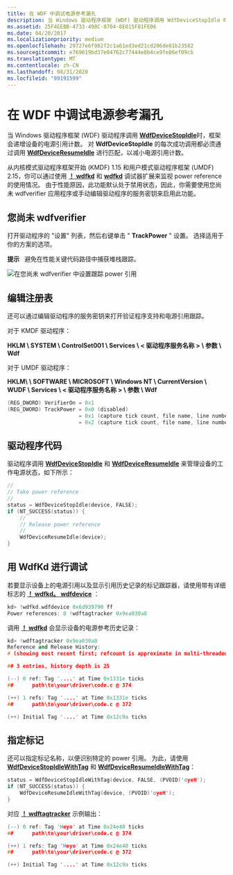 ```yaml
---
title: 在 WDF 中调试电源参考漏孔
description: 当 Windows 驱动程序框架 (WDF) 驱动程序调用 WdfDeviceStopIdle 时，框架会递增设备的电源引用计数。
ms.assetid: 25F4EEBB-4733-498C-8704-8E015F81FE06
ms.date: 04/20/2017
ms.localizationpriority: medium
ms.openlocfilehash: 29727e6f982f2c1a61ed3ed21cd206de81b23582
ms.sourcegitcommit: e769619bd37e04762c77444e8b4ce9fe86ef09cb
ms.translationtype: MT
ms.contentlocale: zh-CN
ms.lasthandoff: 08/31/2020
ms.locfileid: "89191599"
---
```

# <a name="debugging-power-reference-leaks-in-wdf"></a>在 WDF 中调试电源参考漏孔


当 Windows 驱动程序框架 (WDF) 驱动程序调用 [**WdfDeviceStopIdle**](/windows-hardware/drivers/ddi/wdfdevice/nf-wdfdevice-wdfdevicestopidle)时，框架会递增设备的电源引用计数。 对 **WdfDeviceStopIdle** 的每次成功调用都必须通过调用 [**WdfDeviceResumeIdle**](/windows-hardware/drivers/ddi/wdfdevice/nf-wdfdevice-wdfdeviceresumeidle) 进行匹配，以减小电源引用计数。

从内核模式驱动程序框架开始 (KMDF) 1.15 和用户模式驱动程序框架 (UMDF) 2.15，你可以通过使用 [**！ wdfkd**](../debugger/-wdfkd-wdfdevice.md) 和 [**wdfkd**](../debugger/-wdfkd-wdftagtracker.md) 调试器扩展来监视 power reference 的使用情况。 由于性能原因，此功能默认处于禁用状态，因此，你需要使用您尚未 wdfverifier 应用程序或手动编辑驱动程序的服务密钥来启用此功能。

## <a name="wdfverifier"></a>您尚未 wdfverifier


打开驱动程序的 "设置" 列表，然后右键单击 " **TrackPower** " 设置。 选择适用于你的方案的选项。

**提示**   避免在性能关键代码路径中捕获堆栈跟踪。

 

![在您尚未 wdfverifier 中设置跟踪 power 引用](images/wdfverifier--track-power-references-on.png)

## <a name="editing-the-registry"></a>编辑注册表


还可以通过编辑驱动程序的服务密钥来打开验证程序支持和电源引用跟踪。

对于 KMDF 驱动程序：

**HKLM \\ SYSTEM \\ ControlSet001 \\ Services \\ &lt; 驱动程序服务名称 &gt; \\ 参数 \\ Wdf**

对于 UMDF 驱动程序：

**HKLM\ \\ SOFTWARE \\ MICROSOFT \\ Windows NT \\ CurrentVersion \\ WUDF \\ Services \\ &lt; 驱动程序服务名称 &gt; \\ 参数 \\ Wdf**

```cpp
(REG_DWORD) VerifierOn = 0x1
(REG_DWORD) TrackPower = 0x0 (disabled)
                       = 0x1 (capture tick count, file name, line number)
                       = 0x2 (capture tick count, file name, line number, and stack traces)
```

## <a name="driver-code"></a>驱动程序代码


驱动程序调用 [**WdfDeviceStopIdle**](/windows-hardware/drivers/ddi/wdfdevice/nf-wdfdevice-wdfdevicestopidle) 和 [**WdfDeviceResumeIdle**](/windows-hardware/drivers/ddi/wdfdevice/nf-wdfdevice-wdfdeviceresumeidle) 来管理设备的工作电源状态，如下所示：

```cpp
//
// Take power reference
//
status = WdfDeviceStopIdle(device, FALSE);
if (NT_SUCCESS(status)) {
    //
    // Release power reference
    //
    WdfDeviceResumeIdle(device);
}
```

## <a name="debugging-with-wdfkd"></a>用 WdfKd 进行调试


若要显示设备上的电源引用以及显示引用历史记录的标记跟踪器，请使用带有详细标志的 [**！ wdfkd。 wdfdevice**](../debugger/-wdfkd-wdfdevice.md) ：

```cpp
kd> !wdfkd.wdfdevice 0x6d939790 ff
Power references: 0 !wdftagtracker 0x9ea030a8
```

调用 [**！ wdfkd**](../debugger/-wdfkd-wdftagtracker.md) 会显示设备的电源参考历史记录：

```cpp
kd> !wdftagtracker 0x9ea030a8
Reference and Release History:
# (showing most recent first; refcount is approximate in multi-threaded scenarios)

## 3 entries, history depth is 25

(--) 0 ref: Tag '....' at Time 0x1331e ticks
##      path\to\your\driver\code.c @ 374

(++) 1 refs: Tag '....' at Time 0x1331e ticks
##      path\to\your\driver\code.c @ 372

(++) Initial Tag '....' at Time 0x12c9a ticks
```

## <a name="specifying-a-tag"></a>指定标记


还可以指定标记名称，以便识别特定的 power 引用。 为此，请使用 [**WdfDeviceStopIdleWithTag**](/windows-hardware/drivers/ddi/wdfdevice/nf-wdfdevice-wdfdevicestopidlewithtag) 和 [**WdfDeviceResumeIdleWithTag**](/windows-hardware/drivers/ddi/wdfdevice/nf-wdfdevice-wdfdeviceresumeidlewithtag)：

```cpp
status = WdfDeviceStopIdleWithTag(device, FALSE, (PVOID)'oyeH');
if (NT_SUCCESS(status)) {
    WdfDeviceResumeIdleWithTag(device, (PVOID)'oyeH');
}
```

对应 [**！ wdftagtracker**](../debugger/-wdfkd-wdftagtracker.md) 示例输出：

```cpp
(--) 0 ref: Tag 'Heyo' at Time 0x24e40 ticks
##      path\to\your\driver\code.c @ 374

(++) 1 refs: Tag 'Heyo' at Time 0x24e40 ticks
##      path\to\your\driver\code.c @ 372

(++) Initial Tag '....' at Time 0x12c9a ticks
```

 

